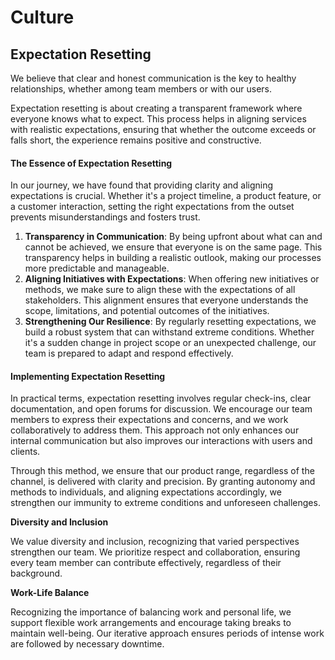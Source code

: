 # Culture

## Expectation Resetting

We believe that clear and honest communication is the key to healthy relationships, whether among team members or with our users.

Expectation resetting is about creating a transparent framework where everyone knows what to expect. This process helps in aligning services with realistic expectations, ensuring that whether the outcome exceeds or falls short, the experience remains positive and constructive.

#### The Essence of Expectation Resetting

In our journey, we have found that providing clarity and aligning expectations is crucial. Whether it's a project timeline, a product feature, or a customer interaction, setting the right expectations from the outset prevents misunderstandings and fosters trust.

1. **Transparency in Communication**: By being upfront about what can and cannot be achieved, we ensure that everyone is on the same page. This transparency helps in building a realistic outlook, making our processes more predictable and manageable.
2. **Aligning Initiatives with Expectations**: When offering new initiatives or methods, we make sure to align these with the expectations of all stakeholders. This alignment ensures that everyone understands the scope, limitations, and potential outcomes of the initiatives.
3. **Strengthening Our Resilience**: By regularly resetting expectations, we build a robust system that can withstand extreme conditions. Whether it's a sudden change in project scope or an unexpected challenge, our team is prepared to adapt and respond effectively.

#### Implementing Expectation Resetting

In practical terms, expectation resetting involves regular check-ins, clear documentation, and open forums for discussion. We encourage our team members to express their expectations and concerns, and we work collaboratively to address them. This approach not only enhances our internal communication but also improves our interactions with users and clients.

Through this method, we ensure that our product range, regardless of the channel, is delivered with clarity and precision. By granting autonomy and methods to individuals, and aligning expectations accordingly, we strengthen our immunity to extreme conditions and unforeseen challenges.

**Diversity and Inclusion**

We value diversity and inclusion, recognizing that varied perspectives strengthen our team. We prioritize respect and collaboration, ensuring every team member can contribute effectively, regardless of their background.

**Work-Life Balance**

Recognizing the importance of balancing work and personal life, we support flexible work arrangements and encourage taking breaks to maintain well-being. Our iterative approach ensures periods of intense work are followed by necessary downtime.
